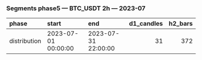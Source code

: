 ### Segments phase5 — BTC_USDT 2h — 2023-07

| phase        | start               | end                 |   d1_candles |   h2_bars |
|:-------------|:--------------------|:--------------------|-------------:|----------:|
| distribution | 2023-07-01 00:00:00 | 2023-07-31 22:00:00 |           31 |       372 |